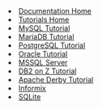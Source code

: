 <li><a href="{{site.baseurl}}{% link documentation/index.md %}"><span>Documentation Home</span></a></li>
<li><a href="{{site.baseurl}}{% link documentation/tutorials/index.md %}"><span>Tutorials Home</span></a></li>
<li><a href="{{site.baseurl}}{% link documentation/tutorials/mysql.md %}"><span>MySQL Tutorial</span></a></li>
<li><a href="{{site.baseurl}}{% link documentation/tutorials/mariadb.md %}"><span>MariaDB Tutorial</span></a></li>
<li><a href="{{site.baseurl}}{% link documentation/tutorials/postgresql.md %}"><span>PostgreSQL Tutorial</span></a></li>
<li><a href="{{site.baseurl}}{% link documentation/tutorials/oracle.md %}"><span>Oracle Tutorial</span></a></li>
<li><a href="{{site.baseurl}}{% link documentation/tutorials/mssql.md %}"><span>MSSQL Server</span></a></li>
<li><a href="{{site.baseurl}}{% link documentation/tutorials/db2onz.md %}"><span>DB2 on Z Tutorial</span></a></li>
<li><a href="{{site.baseurl}}{% link documentation/tutorials/apache-derby.md %}"><span>Apache Derby Tutorial</span></a></li>
<li><a href="{{site.baseurl}}{% link documentation/tutorials/informix.md %}"><span>Informix</span></a></li>
<li><a href="{{site.baseurl}}{% link documentation/tutorials/sqlite.md %}"><span>SQLite</span></a></li>

